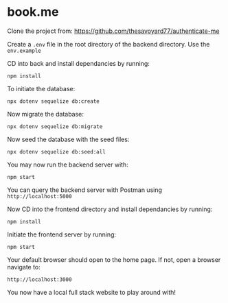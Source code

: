 # book.me

Clone the project from: https://github.com/thesavoyard77/authenticate-me

Create a `.env` file in the root directory of the backend directory.
Use the `env.example`

CD into back and install dependancies by running:

  `npm install`

  To initiate the database:

  `npx dotenv sequelize db:create`

Now migrate the database:

 `npx dotenv sequelize db:migrate`

 Now seed the database with the seed files:

 `npx dotenv sequelize db:seed:all`

 You may now run the backend server with:

 `npm start`

 You can query the backend server with Postman using `http://localhost:5000`

 Now CD into the frontend directory and install dependancies by running:

 `npm install`

 Initiate the frontend server by running:

 `npm start`

 Your default browser should open to the home page. If not, open a browser navigate to:

 `http://localhost:3000`


You now have a local full stack website to play around with!
